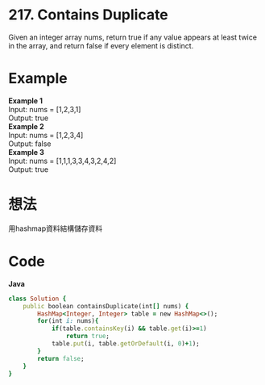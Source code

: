 # 217. Contains Duplicate
Given an integer array nums, return true if any value appears at least twice in the array, and return false if every element is distinct.

 
# Example
**Example 1**  
Input: nums = [1,2,3,1]  
Output: true  
**Example 2**  
Input: nums = [1,2,3,4]  
Output: false  
**Example 3**  
Input: nums = [1,1,1,3,3,4,3,2,4,2]  
Output: true  

# 想法
用hashmap資料結構儲存資料  

# Code
**Java**
```ruby
class Solution {
    public boolean containsDuplicate(int[] nums) {
        HashMap<Integer, Integer> table = new HashMap<>();
        for(int i: nums){
            if(table.containsKey(i) && table.get(i)>=1)
                return true;
            table.put(i, table.getOrDefault(i, 0)+1);
        }
        return false;
    }
}
```
